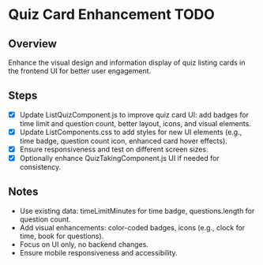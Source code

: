 # Quiz Card Enhancement TODO

## Overview
Enhance the visual design and information display of quiz listing cards in the frontend UI for better user engagement.

## Steps
- [x] Update ListQuizComponent.js to improve quiz card UI: add badges for time limit and question count, better layout, icons, and visual elements.
- [x] Update ListComponents.css to add styles for new UI elements (e.g., time badge, question count icon, enhanced card hover effects).
- [x] Ensure responsiveness and test on different screen sizes.
- [x] Optionally enhance QuizTakingComponent.js UI if needed for consistency.

## Notes
- Use existing data: timeLimitMinutes for time badge, questions.length for question count.
- Add visual enhancements: color-coded badges, icons (e.g., clock for time, book for questions).
- Focus on UI only, no backend changes.
- Ensure mobile responsiveness and accessibility.
